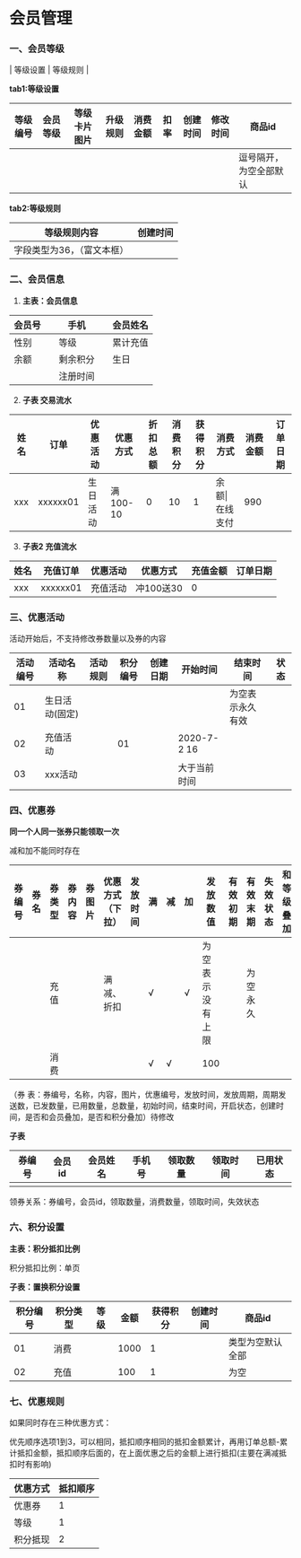 # 会员管理

### 一、会员等级

|	等级设置	|	等级规则	|

**tab1:等级设置**

| 等级编号 | 会员等级 | 等级卡片图片 | 升级规则 | 消费金额 | 扣率 | 创建时间 | 修改时间 | 商品id                 |
| -------- | -------- | ------------ | -------- | -------- | ---- | -------- | -------- | ---------------------- |
|          |          |              |          |          |      |          |          | 逗号隔开，为空全部默认 |

**tab2:等级规则**

| 等级规则内容               | 创建时间 |
| -------------------------- | -------- |
| 字段类型为36，（富文本框） |          |



### 二、会员信息

1. **主表：会员信息**

| 会员号 |      | 手机     |      | 会员姓名 |
| ------ | ---- | -------- | ---- | -------- |
| 性别   |      | 等级     |      | 累计充值 |
| 余额   |      | 剩余积分 |      | 生日     |
|        |      | 注册时间 |      |          |

2. **子表  交易流水**

| 姓名 | 订单     | 优惠活动 | 优惠方式 | 折扣总额 | 消费积分 | 获得积分 | 消费方式       | 消费金额 | 订单日期 |
| ---- | -------- | -------- | -------- | -------- | -------- | -------- | -------------- | -------- | -------- |
| xxx  | xxxxxx01 | 生日活动 | 满100-10 | 0        | 10       | 1        | 余额\|在线支付 | 990      |          |

3. **子表2  充值流水**

| 姓名 | 充值订单 | 优惠活动 | 优惠方式  | 充值金额 | 订单日期 |
| ---- | -------- | -------- | --------- | -------- | -------- |
| xxx  | xxxxxx01 | 充值活动 | 冲100送30 | 0        |          |

### 

### 三、优惠活动

活动开始后，不支持修改券数量以及券的内容

| 活动编号 | 活动名称       | 活动规则 | 积分编号 | 创建日期 | 开始时间     | 结束时间         | 状态 |
| -------- | -------------- | -------- | -------- | -------- | ------------ | ---------------- | ---- |
| 01       | 生日活动(固定) |          |          |          |              | 为空表示永久有效 |      |
| 02       | 充值活动       |          | 01       |          | 2020-7-2 16  |                  |      |
| 03       | xxx活动        |          |          |          | 大于当前时间 |                  |      |

### 四、优惠券

  **同一个人同一张券只能领取一次**

减和加不能同时存在

| 券编号 | 券名 | 券类型 | 券内容 | 券图片 | 优惠方式（下拉） | 发放时间 | 满   | 减   | 加   | 发放数值         | 有效初期 | 有效末期 | 失效状态 | 和等级叠加 | 和积分叠加 | 商品id                 | 发放状态           | 已用数量 |
| ------ | ---- | ------ | ------ | ------ | ---------------- | -------- | ---- | ---- | ---- | ---------------- | -------- | -------- | -------- | ---------- | ---------- | ---------------------- | ------------------ | -------- |
|        |      | 充值   |        |        | 满减、折扣       |          | √    |      | √    | 为空表示没有上限 |          | 为空永久 |          |            |            | 逗号拼接，为空默认全部 | 待发、已发、已领完 |          |
|        |      | 消费   |        |        |                  |          | √    | √    |      | 100              |          |          |          |            |            |                        |                    |          |


（券		表：券编号，名称，内容，图片，优惠编号，发放时间，发放周期，周期发送数，已发数量，已用数量，总数量，初始时间，结束时间，开启状态，创建时间，是否和会员叠加，是否和积分叠加）待修改

 **子表**

| 券编号 | 会员id | 会员姓名 | 手机号 | 领取数量 | 领取时间 | 已用状态 |
| ------ | ------ | -------- | ------ | -------- | -------- | -------- |
|        |        |          |        |          |          |          |



领券关系：券编号，会员id，领取数量，消费数量，领取时间，失效状态

### 六、积分设置

**主表：积分抵扣比例**

积分抵扣比例：单页

**子表：置换积分设置**

| 积分编号 | 积分类型 | 等级 | 金额 | 获得积分 | 创建时间 | 商品id           |
| -------- | -------- | ---- | ---- | -------- | -------- | ---------------- |
| 01       | 消费     |      | 1000 | 1        |          | 类型为空默认全部 |
| 02       | 充值     |      | 100  | 1        |          | 为空             |



### 七、优惠规则

如果同时存在三种优惠方式：

优先顺序选项1到3，可以相同，抵扣顺序相同的抵扣金额累计，再用订单总额-累计抵扣金额，抵扣顺序后面的，在上面优惠之后的金额上进行抵扣(主要在满减抵扣时有影响)

| 优惠方式 | 抵扣顺序 |
| -------- | -------- |
| 优惠券   | 1        |
| 等级     | 1        |
| 积分抵现 | 2        |

